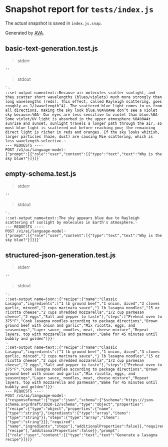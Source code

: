 # Snapshot report for `tests/index.js`

The actual snapshot is saved in `index.js.snap`.

Generated by [AVA](https://avajs.dev).

## basic-text-generation.test.js

> stderr

    ''

> stdout

    `␊
    ::set-output name=text::Because air molecules scatter sunlight, and they scatter short wavelengths (blues/violets) much more strongly than long wavelengths (reds). This effect, called Rayleigh scattering, goes roughly as 1/(wavelength^4). The scattered blue light comes to us from all directions, making the sky look blue.%0A%0AWe don’t see a violet sky because:%0A- Our eyes are less sensitive to violet than blue.%0A- Some violet/UV light is absorbed in the upper atmosphere.%0A%0AAt sunrise and sunset, sunlight travels a longer path through the air, so most blue light is scattered out before reaching you; the remaining direct light is richer in reds and oranges. If the sky looks whitish, larger particles (haze, dust) are causing Mie scattering, which is less wavelength-selective.␊
    --- REQUESTS ---␊
    POST /v1/ai/language-model␊
    {"prompt":[{"role":"user","content":[{"type":"text","text":"Why is the sky blue?"}]}]}`

## empty-schema.test.js

> stderr

    ''

> stdout

    `␊
    ::set-output name=text::The sky appears blue due to Rayleigh scattering of sunlight by molecules in Earth's atmosphere.␊
    --- REQUESTS ---␊
    POST /v1/ai/language-model␊
    {"prompt":[{"role":"user","content":[{"type":"text","text":"Why is the sky blue?"}]}]}`

## structured-json-generation.test.js

> stderr

    ''

> stdout

    `␊
    ::set-output name=json::{"recipe":{"name":"Classic Lasagna","ingredients":["1 lb ground beef","1 onion, diced","3 cloves garlic, minced","2 cups marinara sauce","1 lb lasagna noodles","15 oz ricotta cheese","2 cups shredded mozzarella","1/2 cup parmesan cheese","2 eggs","Salt and pepper to taste"],"steps":["Preheat oven to 375°F","Cook lasagna noodles according to package directions","Brown ground beef with onion and garlic","Mix ricotta, eggs, and seasonings","Layer sauce, noodles, meat, cheese mixture","Repeat layers, top with mozzarella and parmesan","Bake for 45 minutes until bubbly and golden"]}}␊
    ␊
    ::set-output name=text::{"recipe":{"name":"Classic Lasagna","ingredients":["1 lb ground beef","1 onion, diced","3 cloves garlic, minced","2 cups marinara sauce","1 lb lasagna noodles","15 oz ricotta cheese","2 cups shredded mozzarella","1/2 cup parmesan cheese","2 eggs","Salt and pepper to taste"],"steps":["Preheat oven to 375°F","Cook lasagna noodles according to package directions","Brown ground beef with onion and garlic","Mix ricotta, eggs, and seasonings","Layer sauce, noodles, meat, cheese mixture","Repeat layers, top with mozzarella and parmesan","Bake for 45 minutes until bubbly and golden"]}}␊
    --- REQUESTS ---␊
    POST /v1/ai/language-model␊
    {"responseFormat":{"type":"json","schema":{"$schema":"https://json-schema.org/draft/2020-12/schema","type":"object","properties":{"recipe":{"type":"object","properties":{"name":{"type":"string"},"ingredients":{"type":"array","items":{"type":"string"}},"steps":{"type":"array","items":{"type":"string"}}},"required":["name","ingredients","steps"],"additionalProperties":false}},"required":["recipe"],"additionalProperties":false}},"prompt":[{"role":"user","content":[{"type":"text","text":"Generate a lasagna recipe"}]}]}`
